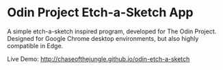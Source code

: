 # Odin Project Etch-a-Sketch App

A simple etch-a-sketch inspired program, developed for The Odin Project. Designed for Google Chrome desktop environments, but also highly compatible in Edge.

Live Demo: http://chaseofthejungle.github.io/odin-etch-a-sketch
